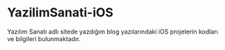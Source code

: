 # YazilimSanati-iOS
Yazılım Sanatı adlı sitede yazdığım blog yazılarındaki iOS projelerin kodları ve bilgileri bulunmaktadır.
